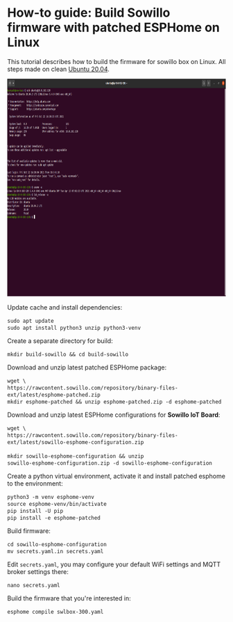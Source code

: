 # How-to guide: Build Sowillo firmware with patched ESPHome on Linux

This tutorial describes how to build the firmware for sowillo box on Linux. All steps made on clean [Ubuntu 20.04](https://ubuntu.com/download).

<img src="https://raw.githubusercontent.com/Sowillo-Energy/sowillo-iot-board-docs/main/docs/Pictures/100000000000077E0000041B30F3830C2C626DB0.png" alt="iot-dashboard" style="width: 100%;" height="500"/>

Update cache and install dependencies:

```shell
sudo apt update
sudo apt install python3 unzip python3-venv
```
Create a separate directory for build:
```shell
mkdir build-sowillo && cd build-sowillo
```
Download and unzip latest patched ESPHome package:
```shell
wget \
https://rawcontent.sowillo.com/repository/binary-files-ext/latest/esphome-patched.zip
mkdir esphome-patched && unzip esphome-patched.zip -d esphome-patched
```
Download and unzip latest ESPHome configurations for **Sowillo IoT Board**:
```shell
wget \
https://rawcontent.sowillo.com/repository/binary-files-ext/latest/sowillo-esphome-configuration.zip

mkdir sowillo-esphome-configuration && unzip
sowillo-esphome-configuration.zip -d sowillo-esphome-configuration
```
Create a python virtual environment, activate it and install patched esphome to the environment:
```shell
python3 -m venv esphome-venv
source esphome-venv/bin/activate
pip install -U pip
pip install -e esphome-patched
```
Build firmware:
```shell
cd sowillo-esphome-configuration
mv secrets.yaml.in secrets.yaml
```
Edit `secrets.yaml`, you may configure your default WiFi settings and MQTT broker settings there:
```shell
nano secrets.yaml
```
Build the firmware that you're interested in:
```shell
esphome compile swlbox-300.yaml
```
